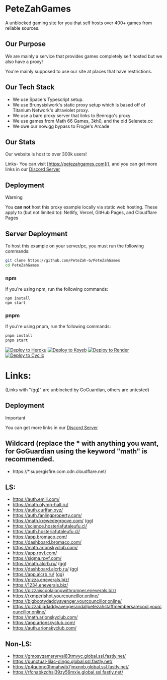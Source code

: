 # **PeteZahGames**
A unblocked gaming site for you that self hosts over 400+ games from reliable sources.

## Our Purpose
We are mainly a service that provides games completely self hosted but we also have a proxy!

You're mainly supposed to use our site at places that have restrictions.

## Our Tech Stack
- We use Space's Typescript setup.
- We use Brunysixlwork's static proxy setup which is based off of Titanium Network's ultraviolet proxy.
- We use a bare proxy server that links to Benrogo's proxy
- We use games from Math 66 Games, 3kh0, and the old Selenete.cc
- We owe our now.gg bypass to Frogie's Arcade

## Our Stats
Our website is host to over 300k users!

Links- You can visit [https://petezahgames.com](), and you can get more links in our [Discord Server](https://discord.gg/cYjHFDguxS)

## Deployment
> [!WARNING]
> You __**can not**__ host this proxy example locally via static web hosting.
> These apply to (but not limited to): Netlify, Vercel, GitHub Pages, and Cloudflare Pages

## Server Deployment
To host this example on your server/pc, you must run the following commands:

```bash
git clone https://github.com/PeteZah-G/PeteZahGames
cd PeteZahGames
```

### npm
If you're using npm, run the following commands:
```
npm install
npm start
```

### pnpm
If you're using pnpm, run the following commands:
```bash
pnpm install
pnpm start
```

[![Deploy to Heroku](https://binbashbanana.github.io/deploy-buttons/buttons/remade/heroku.svg)](https://heroku.com/deploy/?template=https://github.com/PeteZah-G/PeteZahGames)
[![Deploy to Koyeb](https://binbashbanana.github.io/deploy-buttons/buttons/remade/koyeb.svg)](https://app.koyeb.com/deploy?type=git&repository=github.com/PeteZah-G/PeteZahGames)
[![Deploy to Render](https://binbashbanana.github.io/deploy-buttons/buttons/remade/render.svg)](https://render.com/deploy?repo=https://github.com/PeteZah-G/PeteZahGames)
[![Deploy to Cyclic](https://binbashbanana.github.io/deploy-buttons/buttons/remade/cyclic.svg)](https://app.cyclic.sh/api/app/deploy/PeteZah-G/PeteZahGames)

# Links:

(Links with "(gg)" are unblocked by GoGuardian, others are untested)

## Deployment
> [!IMPORTANT]
> You can get more links in our [Discord Server](https://discord.gg/cYjHFDguxS)

## Wildcard (replace the * with anything you want, for GoGuardian  using the keyword "math" is recommended.
- https://*.supergisfire.com.cdn.cloudflare.net/

## LS: 

- https://auth.emili.com/
- https://math.olymp-hall.ru/
- https://auth.curlfan.xyz/
- https://auth.fanlingproperty.com/
- https://math.krewedegroove.com/ (gg)
- https://science.hosteriafutaleufu.cl/
- https://auth.hosteriafutaleufu.cl/
- https://app.bromaco.com/
- https://dashboard.bromaco.com/
- https://math.arionskyclub.com/
- https://app.rpvf.com/
- https://sigma.rpvf.com/
- https://math.alcrb.ru/ (gg)
- https://dashboard.alcrb.ru/ (gg)
- https://app.alcrb.ru/ (gg)
- https://pizza.eneverals.biz/
- https://1234.eneverals.biz/
- https://pizzaiscoolalongwithrxmper.eneverals.biz/
- https://rxmperishot.yourcouncillor.online/
- https://bigbootydaddyavenger.yourcouncillor.online/
- https://pizzabigdaddyavengerandallpetezahstaffmembersarecool.yourcouncillor.online/
- https://math.arionskyclub.com/
- https://app.arionskyclub.com/
- https://auth.arionskyclub.com/

## Non-LS: 

- https://gmosvqamsryrvai83tmvyc.global.ssl.fastly.net/
- https://punctual-lilac-dingo.global.ssl.fastly.net/
- https://p4qubno0hmahwib7jmxnnb.global.ssl.fastly.net/
- https://rfcnabkzdhsj39zy56mxie.global.ssl.fastly.net/
